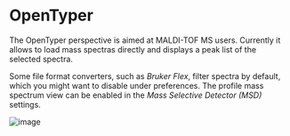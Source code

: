 # OpenTyper

The OpenTyper perspective is aimed at MALDI-TOF MS users. Currently it allows to load mass spectras directly and displays a peak list of the selected spectra.

Some file format converters, such as *Bruker Flex*, filter spectra by default, which you might want to disable under preferences. The profile mass spectrum view can be enabled in the *Mass Selective Detector (MSD)* settings.

![image](https://cloud.githubusercontent.com/assets/756669/14740530/f72672fe-088f-11e6-8926-23a9ee067a2f.png)
